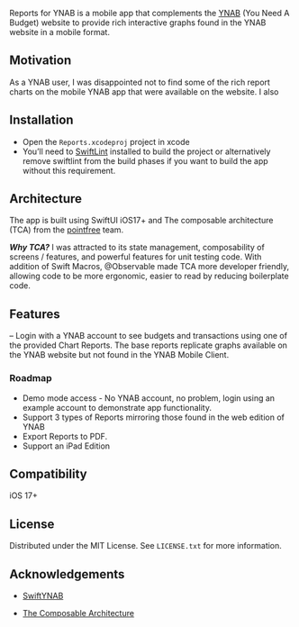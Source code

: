 
Reports for YNAB is a mobile app that complements the [YNAB](https://www.ynab.com/) (You Need A Budget) website to provide rich interactive graphs found in the YNAB website in a mobile format. 


## Motivation 

As a YNAB user, I was disappointed not to find some of the rich report charts on the mobile YNAB app that were available on the website. I also 


## Installation



* Open the `Reports.xcodeproj` project in xcode
* You’ll need to [SwiftLint](https://github.com/realm/SwiftLint) installed to build the project or alternatively remove swiftlint from the build phases if you want to build the app without this requirement. 


## Architecture

The app is built using SwiftUI iOS17+ and The composable architecture (TCA) from the [pointfree](https://www.pointfree.co) team. 

**_Why TCA?_**  I was attracted to its state management, composability of screens / features, and powerful features for unit testing code. With addition of Swift Macros, @Observable made TCA more developer friendly, allowing code to be more ergonomic, easier to read by reducing boilerplate code.


## Features

– Login with a YNAB account to see budgets and transactions using one of the provided Chart Reports. The base reports replicate graphs available on the YNAB website but not found in the YNAB Mobile Client.


### Roadmap



* Demo mode access - No YNAB account, no problem, login using an example account to demonstrate app functionality.
* Support 3 types of Reports mirroring those found in the web edition of YNAB
* Export Reports to PDF.
* Support an iPad Edition


## Compatibility

iOS 17+


## License 

Distributed under the MIT License. See `LICENSE.txt` for more information.


## Acknowledgements

* [SwiftYNAB](https://github.com/andrebocchini/swiftynab)

* [The Composable Architecture](https://github.com/pointfreeco/swift-composable-architecture) 
